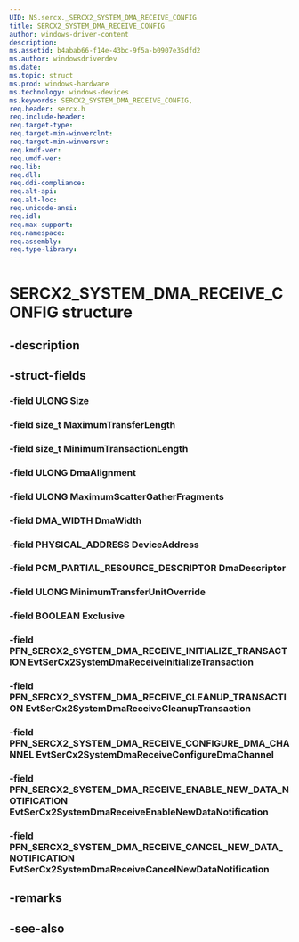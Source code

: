 ```yaml
---
UID: NS.sercx._SERCX2_SYSTEM_DMA_RECEIVE_CONFIG
title: SERCX2_SYSTEM_DMA_RECEIVE_CONFIG
author: windows-driver-content
description: 
ms.assetid: b4abab66-f14e-43bc-9f5a-b0907e35dfd2
ms.author: windowsdriverdev
ms.date: 
ms.topic: struct
ms.prod: windows-hardware
ms.technology: windows-devices
ms.keywords: SERCX2_SYSTEM_DMA_RECEIVE_CONFIG, 
req.header: sercx.h
req.include-header:
req.target-type:
req.target-min-winverclnt:
req.target-min-winversvr:
req.kmdf-ver:
req.umdf-ver:
req.lib:
req.dll:
req.ddi-compliance:
req.alt-api:
req.alt-loc:
req.unicode-ansi:
req.idl:
req.max-support:
req.namespace:
req.assembly:
req.type-library:
---
```


# SERCX2_SYSTEM_DMA_RECEIVE_CONFIG structure

## -description



## -struct-fields

### -field ULONG Size			
 	
### -field size_t MaximumTransferLength			
 	
### -field size_t MinimumTransactionLength			
 	
### -field ULONG DmaAlignment			
 	
### -field ULONG MaximumScatterGatherFragments			
 	
### -field DMA_WIDTH DmaWidth			
 	
### -field PHYSICAL_ADDRESS DeviceAddress			
 	
### -field PCM_PARTIAL_RESOURCE_DESCRIPTOR DmaDescriptor			
 	
### -field ULONG MinimumTransferUnitOverride			
 	
### -field BOOLEAN Exclusive			
 	
### -field PFN_SERCX2_SYSTEM_DMA_RECEIVE_INITIALIZE_TRANSACTION EvtSerCx2SystemDmaReceiveInitializeTransaction			
 	
### -field PFN_SERCX2_SYSTEM_DMA_RECEIVE_CLEANUP_TRANSACTION EvtSerCx2SystemDmaReceiveCleanupTransaction			
 	
### -field PFN_SERCX2_SYSTEM_DMA_RECEIVE_CONFIGURE_DMA_CHANNEL EvtSerCx2SystemDmaReceiveConfigureDmaChannel			
 	
### -field PFN_SERCX2_SYSTEM_DMA_RECEIVE_ENABLE_NEW_DATA_NOTIFICATION EvtSerCx2SystemDmaReceiveEnableNewDataNotification			
 	
### -field PFN_SERCX2_SYSTEM_DMA_RECEIVE_CANCEL_NEW_DATA_NOTIFICATION EvtSerCx2SystemDmaReceiveCancelNewDataNotification			
 	
## -remarks

## -see-also